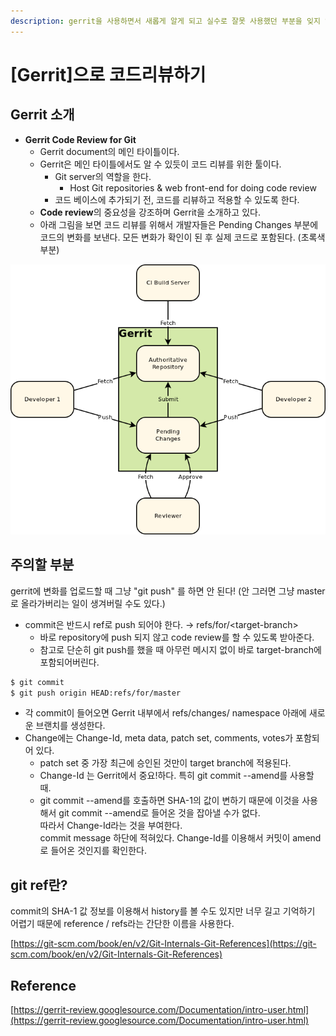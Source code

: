 ```yaml
---
description: gerrit을 사용하면서 새롭게 알게 되고 실수로 잘못 사용했던 부분을 잊지 않기 위해 정리합니다.
---
```


# \[Gerrit]으로 코드리뷰하기

## Gerrit 소개

* **Gerrit Code Review for Git**
  * Gerrit document의 메인 타이틀이다.
  * Gerrit은 메인 타이틀에서도 알 수 있듯이 코드 리뷰를 위한 툴이다.
    * Git server의 역할을 한다.&#x20;
      * Host Git repositories & web front-end for doing code review
    * 코드 베이스에 추가되기 전, 코드를 리뷰하고 적용할 수 있도록 한다.
  * **Code review**의 중요성을 강조하며 Gerrit을 소개하고 있다.
  * 아래 그림을 보면 코드 리뷰를 위해서 개발자들은 Pending Changes 부분에 코드의 변화를 보낸다. 모든 변화가 확인이 된 후 실제 코드로 포함된다. (초록색 부분)

![From gerrit documentation](<../.gitbook/assets/image (7) (1).png>)

## 주의할 부분

gerrit에 변화를 업로드할 때 그냥 "git push" 를 하면 안 된다! (안 그러면 그냥 master로 올라가버리는 일이 생겨버릴 수도 있다.)

* commit은 반드시 ref로 push 되어야 한다. → refs/for/\<target-branch>
  * 바로 repository에 push 되지 않고 code review를 할 수 있도록 받아준다.
  * 참고로 단순히 git push를 했을 때 아무런 메시지 없이 바로 target-branch에 포함되어버린다.

```bash
$ git commit
$ git push origin HEAD:refs/for/master
```

* 각 commit이 들어오면 Gerrit 내부에서 refs/changes/ namespace 아래에 새로운 브랜치를 생성한다.
* Change에는 Change-Id, meta data, patch set, comments, votes가 포함되어 있다.
  * patch set 중 가장 최근에 승인된 것만이 target branch에 적용된다.
  * Change-Id 는 Gerrit에서 중요!하다. 특히 git commit --amend를 사용할 때.
  * git commit --amend를 호출하면 SHA-1의 값이 변하기 때문에 이것을 사용해서 git commit --amend로 들어온 것을 잡아낼 수가 없다.\
    따라서 Change-Id라는 것을 부여한다.\
    commit message 하단에 적혀있다. Change-Id를 이용해서 커밋이 amend로 들어온 것인지를 확인한다.

## git ref란?

​commit의 SHA-1 값 정보를 이용해서 history를 볼 수도 있지만 너무 길고 기억하기 어렵기 때문에 reference / refs라는 간단한 이름을 사용한다.

[https://git-scm.com/book/en/v2/Git-Internals-Git-References](https://git-scm.com/book/en/v2/Git-Internals-Git-References)

## Reference

[https://gerrit-review.googlesource.com/Documentation/intro-user.html](https://gerrit-review.googlesource.com/Documentation/intro-user.html)
